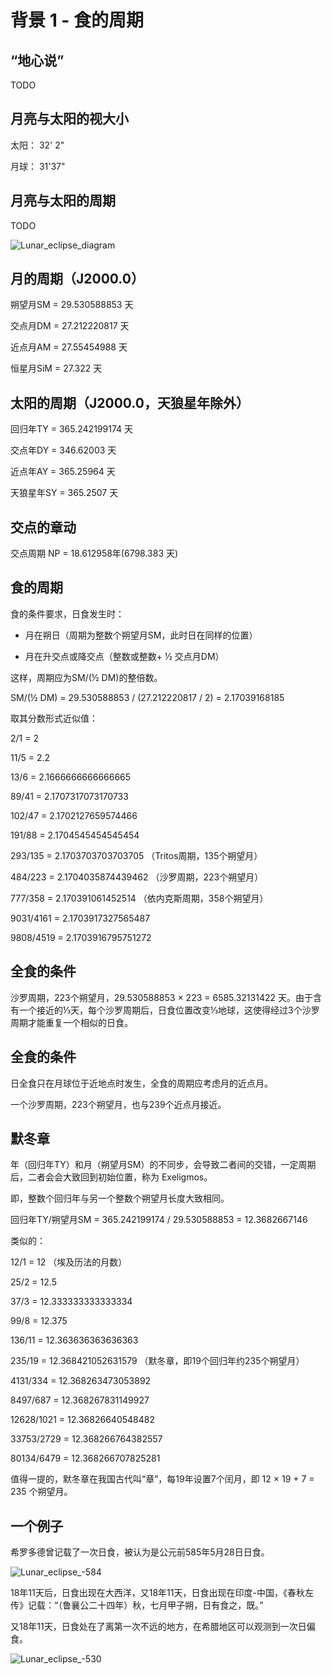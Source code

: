 # 背景 1 - 食的周期

## “地心说”

TODO

## 月亮与太阳的视大小

太阳： 32' 2"

月球： 31'37" 

## 月亮与太阳的周期

TODO

![Lunar_eclipse_diagram](https://raw.githubusercontent.com/Mustela-sibirica/isokythera/master/pic/WiKi_Lunar_eclipse_diagram-zh-hans.png "Lunar_eclipse_diagram")

## 月的周期（J2000.0）

朔望月SM = 29.530588853 天

交点月DM = 27.212220817 天

近点月AM = 27.55454988 天

恒星月SiM = 27.322 天

## 太阳的周期（J2000.0，天狼星年除外）

回归年TY = 365.242199174 天

交点年DY = 346.62003 天

近点年AY = 365.25964 天

天狼星年SY = 365.2507 天

## 交点的章动

交点周期 NP = 18.612958年(6798.383 天)

## 食的周期

食的条件要求，日食发生时：

- 月在朔日（周期为整数个朔望月SM，此时日在同样的位置）

- 月在升交点或降交点（整数或整数+ ½ 交点月DM）

这样，周期应为SM/(½ DM)的整倍数。

SM/(½ DM) = 29.530588853 / (27.212220817 / 2) = 2.17039168185

取其分数形式近似值：

2/1 = 2

11/5 = 2.2

13/6 = 2.1666666666666665

89/41 = 2.1707317073170733

102/47 = 2.1702127659574466

191/88 = 2.1704545454545454

293/135 = 2.1703703703703705 （Tritos周期，135个朔望月）

484/223 = 2.1704035874439462 （沙罗周期，223个朔望月）

777/358 = 2.170391061452514 （依内克斯周期，358个朔望月）

9031/4161 = 2.1703917327565487

9808/4519 = 2.1703916795751272

## 全食的条件

沙罗周期，223个朔望月，29.530588853 × 223 = 6585.32131422 天。由于含有一个接近的⅓天，每个沙罗周期后，日食位置改变⅓地球，这使得经过3个沙罗周期才能重复一个相似的日食。

## 全食的条件

日全食只在月球位于近地点时发生，全食的周期应考虑月的近点月。

一个沙罗周期，223个朔望月，也与239个近点月接近。

## 默冬章

年（回归年TY）和月（朔望月SM）的不同步，会导致二者间的交错，一定周期后，二者会会大致回到初始位置，称为 Exeligmos。

即，整数个回归年与另一个整数个朔望月长度大致相同。

回归年TY/朔望月SM = 365.242199174 / 29.530588853 = 12.3682667146

类似的：

12/1 = 12 （埃及历法的月数）

25/2 = 12.5

37/3 = 12.333333333333334

99/8 = 12.375

136/11 = 12.363636363636363

235/19 = 12.368421052631579 （默冬章，即19个回归年约235个朔望月）

4131/334 = 12.368263473053892

8497/687 = 12.368267831149927

12628/1021 = 12.36826640548482

33753/2729 = 12.368266764382557

80134/6479 = 12.368266707825281

值得一提的，默冬章在我国古代叫“章”，每19年设置7个闰月，即 12 × 19 + 7 = 235 个朔望月。

## 一个例子

希罗多德曾记载了一次日食，被认为是公元前585年5月28日日食。

![Lunar_eclipse_-584](https://raw.githubusercontent.com/Mustela-sibirica/isokythera/master/pic/-584-05-28.gif "Lunar_eclipse_-585")

18年11天后，日食出现在大西洋，又18年11天，日食出现在印度-中国，《春秋左传》记载：“（鲁襄公二十四年）秋，七月甲子朔，日有食之，既。”

又18年11天，日食处在了离第一次不远的地方，在希腊地区可以观测到一次日偏食。

![Lunar_eclipse_-530](https://raw.githubusercontent.com/Mustela-sibirica/isokythera/master/pic/-530-06-30.gif "Lunar_eclipse_-585")






